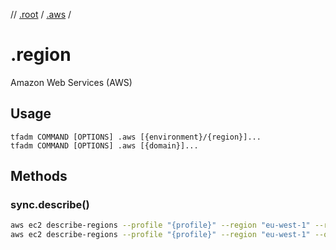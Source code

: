 // [.root](../root.md) / [.aws](./aws.md) /

# .region

Amazon Web Services (AWS)

## Usage

```
tfadm COMMAND [OPTIONS] .aws [{environment}/{region}]...
tfadm COMMAND [OPTIONS] .aws [{domain}]...
```

## Methods

### sync.describe()

```bash
aws ec2 describe-regions --profile "{profile}" --region "eu-west-1" --region-names "{region}" --query "Regions" --no-paginate --output json || \
aws ec2 describe-regions --profile "{profile}" --region "eu-west-1" --query "Regions" --no-paginate --output json
```
